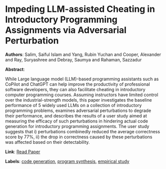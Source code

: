 # Impeding LLM-assisted Cheating in Introductory Programming Assignments via Adversarial Perturbation

**Authors**: Salim, Saiful Islam and Yang, Rubin Yuchan and Cooper, Alexander and Ray, Suryashree and Debray, Saumya and Rahaman, Sazzadur

**Abstract**:

While Large language model (LLM)-based programming assistants such as CoPilot and ChatGPT can help improve the productivity of professional software developers, they can also facilitate cheating in introductory computer programming courses. Assuming instructors have limited control over the industrial-strength models, this paper investigates the baseline performance of 5 widely used LLMs on a collection of introductory programming problems, examines adversarial perturbations to degrade their performance, and describes the results of a user study aimed at measuring the efficacy of such perturbations in hindering actual code generation for introductory programming assignments. The user study suggests that i) perturbations combinedly reduced the average correctness score by 77%, ii) the drop in correctness caused by these perturbations was affected based on their detectability.

**Link**: [Read Paper](https://aclanthology.org/2024.emnlp-main.27)

**Labels**: [code generation](../../labels/code_generation.md), [program synthesis](../../labels/program_synthesis.md), [empirical study](../../labels/empirical_study.md)

